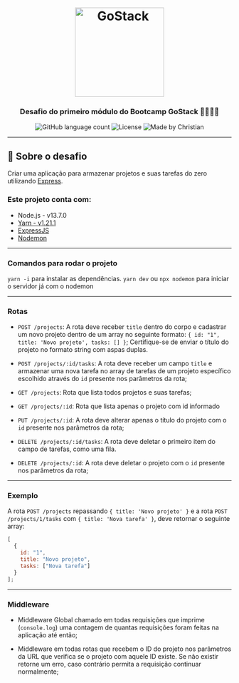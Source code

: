 <h1 align="center">
    <img alt="GoStack" src="https://rocketseat-cdn.s3-sa-east-1.amazonaws.com/bootcamp-header.png" width="200px" />
</h1>

<h3 align="center">
  Desafio do primeiro módulo do Bootcamp GoStack 🚀👨🏻‍🚀
</h3>

<p align="center">
  <img alt="GitHub language count" src="https://img.shields.io/github/languages/count/rocketseat/bootcamp-gostack-desafio-01?color=%2304D361">

  <img alt="License" src="https://img.shields.io/badge/license-MIT-%2304D361">

 <img alt="Made by Christian" src="https://img.shields.io/badge/made%20by-Christian-%2304D361">
 
</p>

---

## :rocket: Sobre o desafio

Criar uma aplicação para armazenar projetos e suas tarefas do zero utilizando [Express](https://expressjs.com/pt-br/).

### Este projeto conta com:

<ul>
  <li>Node.js - v13.7.0</li>
  <li><a href="https://legacy.yarnpkg.com/">Yarn - v1.21.1</a></li>
  <li><a href="https://expressjs.com">ExpressJS</a></li>
  <li><a href="https://nodemon.io/">Nodemon</a></li>
  
</ul>

---

### Comandos para rodar o projeto

`yarn -i` para instalar as dependências.
`yarn dev` ou `npx nodemon` para iniciar o servidor já com o nodemon

---

### Rotas

- `POST /projects`: A rota deve receber `title` dentro do corpo e cadastrar um novo projeto dentro de um array no seguinte formato: `{ id: "1", title: 'Novo projeto', tasks: [] }`; Certifique-se de enviar o título do projeto no formato string com aspas duplas.

- `POST /projects/:id/tasks`: A rota deve receber um campo `title` e armazenar uma nova tarefa no array de tarefas de um projeto específico escolhido através do `id` presente nos parâmetros da rota;

- `GET /projects`: Rota que lista todos projetos e suas tarefas;

- `GET /projects/:id`: Rota que lista apenas o projeto com id informado

- `PUT /projects/:id`: A rota deve alterar apenas o título do projeto com o `id` presente nos parâmetros da rota;

- `DELETE /projects/:id/tasks`: A rota deve deletar o primeiro item do campo de tarefas, como uma fila.

- `DELETE /projects/:id`: A rota deve deletar o projeto com o `id` presente nos parâmetros da rota;

---

### Exemplo

A rota `POST /projects` repassando `{ title: 'Novo projeto' }` e a rota `POST /projects/1/tasks` com `{ title: 'Nova tarefa' }`, deve retornar o seguinte array:

```js
[
  {
    id: "1",
    title: "Novo projeto",
    tasks: ["Nova tarefa"]
  }
];
```

---

### Middleware

- Middleware Global chamado em todas requisições que imprime (`console.log`) uma contagem de quantas requisições foram feitas na aplicação até então;

- Middleware em todas rotas que recebem o ID do projeto nos parâmetros da URL que verifica se o projeto com aquele ID existe. Se não existir retorne um erro, caso contrário permita a requisição continuar normalmente;
